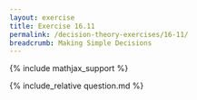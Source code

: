 ```yaml
---
layout: exercise
title: Exercise 16.11
permalink: /decision-theory-exercises/16-11/
breadcrumb: Making Simple Decisions
---
```


{% include mathjax_support %}

<div><i class="arrow-up" data-chapter="decision-theory-exercises" data-exercise="ex_11" data-rating="0"></i></div>
{% include_relative question.md %}

